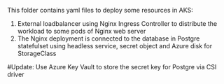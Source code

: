 This folder contains yaml files to deploy some resources in AKS:
1. External loadbalancer using Nginx Ingress Controller to distribute the workload to some pods of Nginx web server
2. The Nginx deployment is connected to the database in Postgre statefulset using headless service, secret object and Azure disk for StorageClass

#Update: Use Azure Key Vault to store the secret key for Postgre via CSI driver
